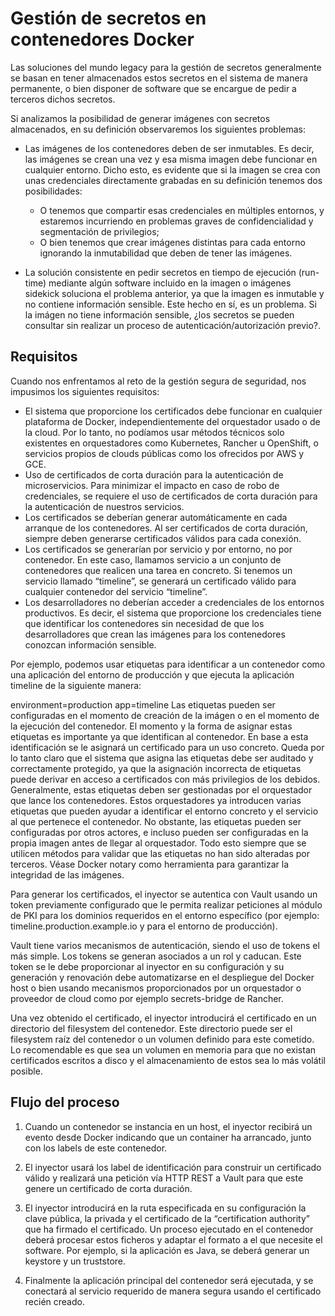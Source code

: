 # Gestión de secretos en contenedores Docker

Las soluciones del mundo legacy para la gestión de secretos generalmente se basan en tener almacenados estos secretos en el sistema de manera permanente, o bien disponer de software que se encargue de pedir a terceros dichos secretos.

Si analizamos la posibilidad de generar imágenes con secretos almacenados, en su definición observaremos los siguientes problemas:

- Las imágenes de los contenedores deben de ser inmutables. Es decir, las imágenes se crean una vez y esa misma imagen debe funcionar en cualquier entorno. Dicho esto, es evidente que si la imagen se crea con unas credenciales directamente grabadas en su definición tenemos dos posibilidades:

    -  O tenemos que compartir esas credenciales en múltiples entornos, y estaremos incurriendo en problemas graves de confidencialidad y segmentación de privilegios;
    - O bien tenemos que crear imágenes distintas para cada entorno ignorando la inmutabilidad que deben de tener las imágenes.

- La solución consistente en pedir secretos en tiempo de ejecución (run-time) mediante algún software incluido en la imagen o imágenes sidekick soluciona el problema anterior, ya que la imagen es inmutable y no contiene información sensible. Este hecho en sí, es un problema. Si la imágen no tiene información sensible, ¿los secretos se pueden consultar sin realizar un proceso de autenticación/autorización previo?. 

## Requisitos

Cuando nos enfrentamos al reto de la gestión segura de seguridad, nos impusimos los siguientes requisitos:

- El sistema que proporcione los certificados debe funcionar en cualquier plataforma de Docker, independientemente del orquestador usado o de la cloud. Por lo tanto, no podíamos usar métodos técnicos solo existentes en orquestadores como Kubernetes, Rancher u OpenShift, o servicios propios de clouds públicas como los ofrecidos por AWS y GCE.
- Uso de certificados de corta duración para la autenticación de microservicios. Para minimizar el impacto en caso de robo de credenciales, se requiere el uso de certificados de corta duración para la autenticación de nuestros servicios.
- Los certificados se deberían generar automáticamente en cada arranque de los contenedores. Al ser certificados de corta duración, siempre deben generarse certificados válidos para cada conexión.
- Los certificados se generarían por servicio y por entorno, no por contenedor. En este caso, llamamos servicio a un conjunto de contenedores que realicen una tarea en concreto. Si tenemos un servicio llamado “timeline”, se generará un certificado válido para cualquier contenedor del servicio “timeline”.
- Los desarrolladores no deberían acceder a credenciales de los entornos productivos. Es decir, el sistema que proporcione los credenciales tiene que identificar los contenedores sin necesidad de que los desarrolladores que crean las imágenes para los contenedores conozcan información sensible.


Por ejemplo, podemos usar etiquetas para identificar a un contenedor como una aplicación del entorno de producción y que ejecuta la aplicación timeline de la siguiente manera:

environment=production
app=timeline
Las etiquetas pueden ser configuradas en el momento de creación de la imágen o en el momento de la ejecución del contenedor. El momento y la forma de asignar estas etiquetas es importante ya que identifican al contenedor. En base a esta identificación se le asignará un certificado para un uso concreto. Queda por lo tanto claro que el sistema que asigna las etiquetas debe ser auditado y correctamente protegido, ya que la asignación incorrecta de etiquetas puede derivar en acceso a certificados con más privilegios de los debidos.
Generalmente, estas etiquetas deben ser gestionadas por el orquestador que lance los contenedores. Estos orquestadores ya introducen varias etiquetas que pueden ayudar a identificar el entorno concreto y el servicio al que pertenece el contenedor. No obstante, las etiquetas pueden ser configuradas por otros actores, e incluso pueden ser configuradas en la propia imagen antes de llegar al orquestador. Todo esto siempre que se utilicen métodos para validar que las etiquetas no han sido alteradas por terceros. Véase Docker notary como herramienta para garantizar la integridad de las imágenes.

Para generar los certificados, el inyector se autentica con Vault usando un token previamente configurado que le permita realizar peticiones al módulo de PKI para los dominios requeridos en el entorno específico (por ejemplo: timeline.production.example.io y para el entorno de producción).

Vault tiene varios mecanismos de autenticación, siendo el uso de tokens el más simple. Los tokens se generan asociados a un rol y caducan. Este token se le debe proporcionar al inyector en su configuración y su generación y renovación debe automatizarse en el despliegue del Docker host o bien usando mecanismos proporcionados por un orquestador o proveedor de cloud como por ejemplo secrets-bridge de Rancher.

Una vez obtenido el certificado, el inyector introducirá el certificado en un directorio del filesystem del contenedor. Este directorio puede ser el filesystem raíz del contenedor o un volumen definido para este cometido. Lo recomendable es que sea un volumen en memoria para que no existan certificados escritos a disco y el almacenamiento de estos sea lo más volátil posible.

## Flujo del proceso

1. Cuando un contenedor se instancia en un host, el inyector recibirá un evento desde Docker indicando que un container ha arrancado, junto con los labels de este contenedor.

2. El inyector usará los label de identificación para construir un certificado válido y realizará una petición vía HTTP REST a Vault para que este genere un certificado de corta duración.

3. El inyector introducirá en la ruta especificada en su configuración la clave pública, la privada y el certificado de la “certification authority” que ha firmado el certificado. Un proceso ejecutado en el contenedor deberá procesar estos ficheros y adaptar el formato a el que necesite el software. Por ejemplo, si la aplicación es Java, se deberá generar un keystore y un truststore.

4. Finalmente la aplicación principal del contenedor será ejecutada, y se conectará al servicio requerido de manera segura usando el certificado recién creado.